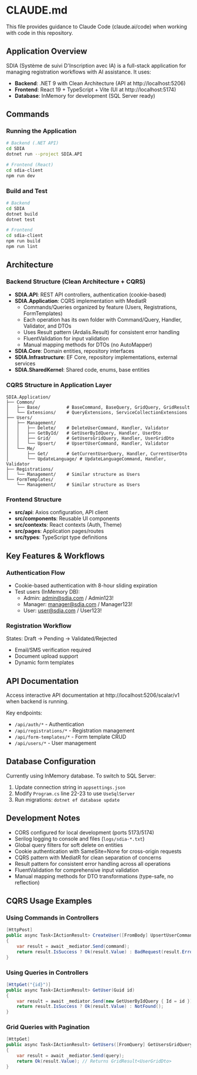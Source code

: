 # CLAUDE.md

This file provides guidance to Claude Code (claude.ai/code) when working with code in this repository.

## Application Overview

SDIA (Système de suivi D'Inscription avec IA) is a full-stack application for managing registration workflows with AI assistance. It uses:
- **Backend**: .NET 9 with Clean Architecture (API at http://localhost:5206)
- **Frontend**: React 19 + TypeScript + Vite (UI at http://localhost:5174)
- **Database**: InMemory for development (SQL Server ready)

## Commands

### Running the Application

```bash
# Backend (.NET API)
cd SDIA
dotnet run --project SDIA.API

# Frontend (React)
cd sdia-client
npm run dev
```

### Build and Test

```bash
# Backend
cd SDIA
dotnet build
dotnet test

# Frontend
cd sdia-client
npm run build
npm run lint
```

## Architecture

### Backend Structure (Clean Architecture + CQRS)
- **SDIA.API**: REST API controllers, authentication (cookie-based)
- **SDIA.Application**: CQRS implementation with MediatR
  - Commands/Queries organized by feature (Users, Registrations, FormTemplates)
  - Each operation has its own folder with Command/Query, Handler, Validator, and DTOs
  - Uses Result pattern (Ardalis.Result) for consistent error handling
  - FluentValidation for input validation
  - Manual mapping methods for DTOs (no AutoMapper)
- **SDIA.Core**: Domain entities, repository interfaces
- **SDIA.Infrastructure**: EF Core, repository implementations, external services
- **SDIA.SharedKernel**: Shared code, enums, base entities

### CQRS Structure in Application Layer
```
SDIA.Application/
├── Common/
│   ├── Base/          # BaseCommand, BaseQuery, GridQuery, GridResult
│   └── Extensions/    # QueryExtensions, ServiceCollectionExtensions
├── Users/
│   ├── Management/
│   │   ├── Delete/    # DeleteUserCommand, Handler, Validator
│   │   ├── GetById/   # GetUserByIdQuery, Handler, UserDto
│   │   ├── Grid/      # GetUsersGridQuery, Handler, UserGridDto
│   │   └── Upsert/    # UpsertUserCommand, Handler, Validator
│   └── Me/
│       ├── Get/       # GetCurrentUserQuery, Handler, CurrentUserDto
│       └── UpdateLanguage/ # UpdateLanguageCommand, Handler, Validator
├── Registrations/
│   └── Management/    # Similar structure as Users
└── FormTemplates/
    └── Management/    # Similar structure as Users
```

### Frontend Structure
- **src/api**: Axios configuration, API client
- **src/components**: Reusable UI components
- **src/contexts**: React contexts (Auth, Theme)
- **src/pages**: Application pages/routes
- **src/types**: TypeScript type definitions

## Key Features & Workflows

### Authentication Flow
- Cookie-based authentication with 8-hour sliding expiration
- Test users (InMemory DB):
  - Admin: admin@sdia.com / Admin123!
  - Manager: manager@sdia.com / Manager123!
  - User: user@sdia.com / User123!

### Registration Workflow
States: Draft → Pending → Validated/Rejected
- Email/SMS verification required
- Document upload support
- Dynamic form templates

## API Documentation

Access interactive API documentation at http://localhost:5206/scalar/v1 when backend is running.

Key endpoints:
- `/api/auth/*` - Authentication
- `/api/registrations/*` - Registration management
- `/api/form-templates/*` - Form template CRUD
- `/api/users/*` - User management

## Database Configuration

Currently using InMemory database. To switch to SQL Server:
1. Update connection string in `appsettings.json`
2. Modify `Program.cs` line 22-23 to use `UseSqlServer`
3. Run migrations: `dotnet ef database update`

## Development Notes

- CORS configured for local development (ports 5173/5174)
- Serilog logging to console and files (`logs/sdia-*.txt`)
- Global query filters for soft delete on entities
- Cookie authentication with SameSite=None for cross-origin requests
- CQRS pattern with MediatR for clean separation of concerns
- Result pattern for consistent error handling across all operations
- FluentValidation for comprehensive input validation
- Manual mapping methods for DTO transformations (type-safe, no reflection)

## CQRS Usage Examples

### Using Commands in Controllers
```csharp
[HttpPost]
public async Task<IActionResult> CreateUser([FromBody] UpsertUserCommand command)
{
    var result = await _mediator.Send(command);
    return result.IsSuccess ? Ok(result.Value) : BadRequest(result.Errors);
}
```

### Using Queries in Controllers
```csharp
[HttpGet("{id}")]
public async Task<IActionResult> GetUser(Guid id)
{
    var result = await _mediator.Send(new GetUserByIdQuery { Id = id });
    return result.IsSuccess ? Ok(result.Value) : NotFound();
}
```

### Grid Queries with Pagination
```csharp
[HttpGet]
public async Task<IActionResult> GetUsers([FromQuery] GetUsersGridQuery query)
{
    var result = await _mediator.Send(query);
    return Ok(result.Value); // Returns GridResult<UserGridDto>
}
```